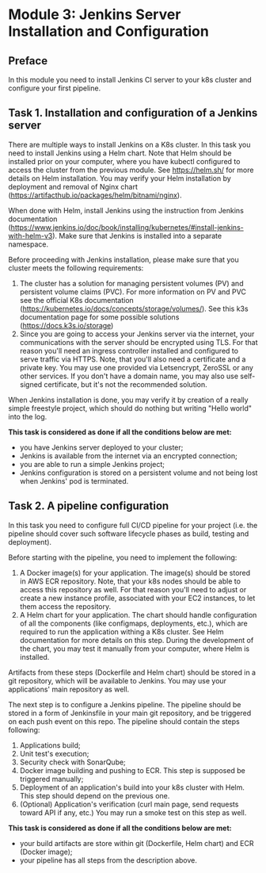 # Module 3: Jenkins Server Installation and Configuration

## Preface

In this module you need to install Jenkins CI server to your k8s cluster and configure your first pipeline. 

## Task 1. Installation and configuration of a Jenkins server

There are multiple ways to install Jenkins on a K8s cluster. In this task you need to install Jenkins using a Helm chart. Note that Helm should be installed prior on your computer, where you have kubectl configured to access the cluster from the previous module. See https://helm.sh/ for more details on Helm installation. You may verify your Helm installation by deployment and removal of Nginx chart (https://artifacthub.io/packages/helm/bitnami/nginx).

When done with Helm, install Jenkins using the instruction from Jenkins documentation (https://www.jenkins.io/doc/book/installing/kubernetes/#install-jenkins-with-helm-v3). Make sure that Jenkins is installed into a separate namespace. 

Before proceeding with Jenkins installation, please make sure that you cluster meets the following requirements:
1. The cluster has a solution for managing persistent volumes (PV) and persistent volume claims (PVC). For more information on PV and PVC see the official K8s documentation (https://kubernetes.io/docs/concepts/storage/volumes/). See this k3s documentation page for some possible solutions (https://docs.k3s.io/storage)
2. Since you are going to access your Jenkins server via the internet, your communications with the server should be encrypted using TLS. For that reason you'll need an ingress controller installed and configured to serve traffic via HTTPS. Note, that you'll also need a certificate and a private key. You may use one provided via Letsencrypt, ZeroSSL or any other services. If you don't have a domain name, you may also use self-signed certificate, but it's not the recommended solution.

When Jenkins installation is done, you may verify it by creation of a really simple freestyle project, which should do nothing but writing "Hello world" into the log. 

**This task is considered as done if all the conditions below are met:**
- you have Jenkins server deployed to your cluster;
- Jenkins is available from the internet via an encrypted connection;
- you are able to run a simple Jenkins project;
- Jenkins configuration is stored on a persistent volume and not being lost when Jenkins' pod is terminated.

## Task 2. A pipeline configuration

In this task you need to configure full CI/CD pipeline for your project (i.e. the pipeline should cover such software lifecycle phases as build, testing and deployment).

Before starting with the pipeline, you need to implement the following:
1. A Docker image(s) for your application. The image(s) should be stored in AWS ECR repository. Note, that your k8s nodes should be able to access this repository as well. For that reason you'll need to adjust or create a new instance profile, associated with your EC2 instances, to let them access the repository. 
2. A Helm chart for your application. The chart should handle configuration of all the components (like configmaps, deployments, etc.), which are required to run the application withing a K8s cluster. See Helm documentation for more details on this step. During the development of the chart, you may test it manually from your computer, where Helm is installed.

Artifacts from these steps (Dockerfile and Helm chart) should be stored in a git repository, which will be available to Jenkins. You may use your applications' main repository as well. 

The next step is to configure a Jenkins pipeline. The pipeline should be stored in a form of Jenkinsfile in your main git repository, and be triggered on each push event on this repo. The pipeline should contain the steps following:
1. Applications build;
2. Unit test's execution;
3. Security check with SonarQube;
4. Docker image building and pushing to ECR. This step is supposed be triggered manually;
5. Deployment of an application's build into your k8s cluster with Helm. This step should depend on the previous one.
6. (Optional) Application's verification (curl main page, send requests toward API if any, etc.) You may run a smoke test on this step as well.

**This task is considered as done if all the conditions below are met:**
- your build artifacts are store within git (Dockerfile, Helm chart) and ECR (Docker image);
- your pipeline has all steps from the description above. 